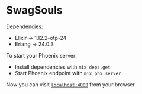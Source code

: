 # SwagSouls

Dependencies:

  * Elixir -> 1.12.2-otp-24
  * Erlang -> 24.0.3

To start your Phoenix server:

  * Install dependencies with `mix deps.get`
  * Start Phoenix endpoint with `mix phx.server`

Now you can visit [`localhost:4000`](http://localhost:4000) from your browser.
